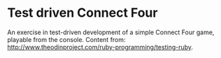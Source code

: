 # Test driven Connect Four
An exercise in test-driven development of a simple Connect Four game, playable from the console. Content from: http://www.theodinproject.com/ruby-programming/testing-ruby.
